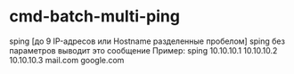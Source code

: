 # cmd-batch-multi-ping
sping [до 9 IP-адресов или Hostname разделенные пробелом]
sping без параметров выводит это сообщение
Пример:
sping 10.10.10.1 10.10.10.2 10.10.10.3 mail.com google.com
